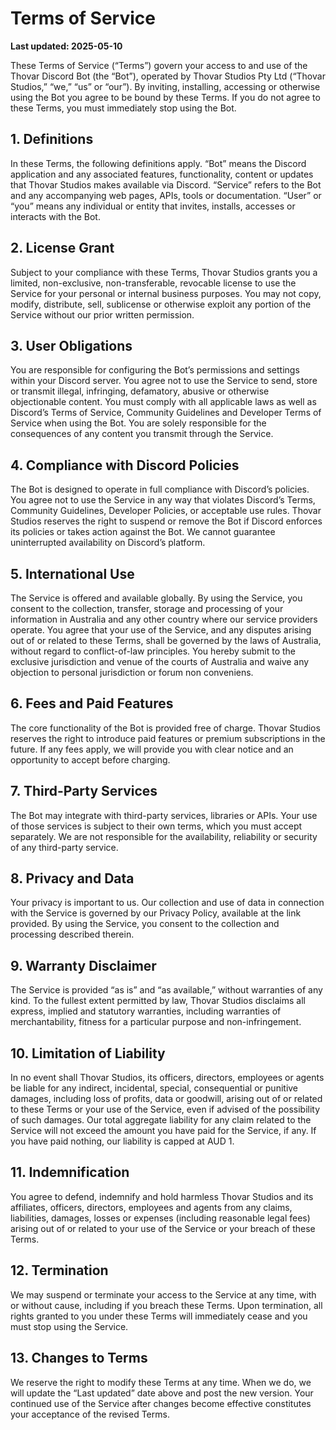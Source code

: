 # Terms of Service

**Last updated: 2025-05-10**

These Terms of Service (“Terms”) govern your access to and use of the Thovar Discord Bot (the “Bot”), operated by Thovar Studios Pty Ltd (“Thovar Studios,” “we,” “us” or “our”). By inviting, installing, accessing or otherwise using the Bot you agree to be bound by these Terms. If you do not agree to these Terms, you must immediately stop using the Bot.

## 1. Definitions

In these Terms, the following definitions apply. “Bot” means the Discord application and any associated features, functionality, content or updates that Thovar Studios makes available via Discord. “Service” refers to the Bot and any accompanying web pages, APIs, tools or documentation. “User” or “you” means any individual or entity that invites, installs, accesses or interacts with the Bot.

## 2. License Grant

Subject to your compliance with these Terms, Thovar Studios grants you a limited, non-exclusive, non-transferable, revocable license to use the Service for your personal or internal business purposes. You may not copy, modify, distribute, sell, sublicense or otherwise exploit any portion of the Service without our prior written permission.

## 3. User Obligations

You are responsible for configuring the Bot’s permissions and settings within your Discord server. You agree not to use the Service to send, store or transmit illegal, infringing, defamatory, abusive or otherwise objectionable content. You must comply with all applicable laws as well as Discord’s Terms of Service, Community Guidelines and Developer Terms of Service when using the Bot. You are solely responsible for the consequences of any content you transmit through the Service.

## 4. Compliance with Discord Policies

The Bot is designed to operate in full compliance with Discord’s policies. You agree not to use the Service in any way that violates Discord’s Terms, Community Guidelines, Developer Policies, or acceptable use rules. Thovar Studios reserves the right to suspend or remove the Bot if Discord enforces its policies or takes action against the Bot. We cannot guarantee uninterrupted availability on Discord’s platform.

## 5. International Use

The Service is offered and available globally. By using the Service, you consent to the collection, transfer, storage and processing of your information in Australia and any other country where our service providers operate. You agree that your use of the Service, and any disputes arising out of or related to these Terms, shall be governed by the laws of Australia, without regard to conflict-of-law principles. You hereby submit to the exclusive jurisdiction and venue of the courts of Australia and waive any objection to personal jurisdiction or forum non conveniens.

## 6. Fees and Paid Features

The core functionality of the Bot is provided free of charge. Thovar Studios reserves the right to introduce paid features or premium subscriptions in the future. If any fees apply, we will provide you with clear notice and an opportunity to accept before charging.

## 7. Third-Party Services

The Bot may integrate with third-party services, libraries or APIs. Your use of those services is subject to their own terms, which you must accept separately. We are not responsible for the availability, reliability or security of any third-party service.

## 8. Privacy and Data

Your privacy is important to us. Our collection and use of data in connection with the Service is governed by our Privacy Policy, available at the link provided. By using the Service, you consent to the collection and processing described therein.

## 9. Warranty Disclaimer

The Service is provided “as is” and “as available,” without warranties of any kind. To the fullest extent permitted by law, Thovar Studios disclaims all express, implied and statutory warranties, including warranties of merchantability, fitness for a particular purpose and non-infringement.

## 10. Limitation of Liability

In no event shall Thovar Studios, its officers, directors, employees or agents be liable for any indirect, incidental, special, consequential or punitive damages, including loss of profits, data or goodwill, arising out of or related to these Terms or your use of the Service, even if advised of the possibility of such damages. Our total aggregate liability for any claim related to the Service will not exceed the amount you have paid for the Service, if any. If you have paid nothing, our liability is capped at AUD 1.

## 11. Indemnification

You agree to defend, indemnify and hold harmless Thovar Studios and its affiliates, officers, directors, employees and agents from any claims, liabilities, damages, losses or expenses (including reasonable legal fees) arising out of or related to your use of the Service or your breach of these Terms.

## 12. Termination

We may suspend or terminate your access to the Service at any time, with or without cause, including if you breach these Terms. Upon termination, all rights granted to you under these Terms will immediately cease and you must stop using the Service.

## 13. Changes to Terms

We reserve the right to modify these Terms at any time. When we do, we will update the “Last updated” date above and post the new version. Your continued use of the Service after changes become effective constitutes your acceptance of the revised Terms.
